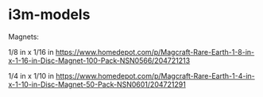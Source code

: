 # i3m-models

Magnets:

1/8 in x 1/16 in
https://www.homedepot.com/p/Magcraft-Rare-Earth-1-8-in-x-1-16-in-Disc-Magnet-100-Pack-NSN0566/204721213

1/4 in x 1/10 in
https://www.homedepot.com/p/Magcraft-Rare-Earth-1-4-in-x-1-10-in-Disc-Magnet-50-Pack-NSN0601/204721291
